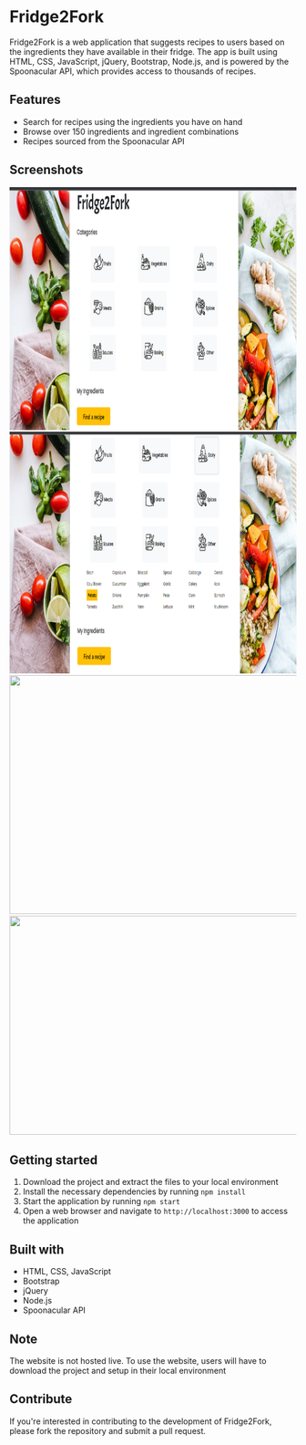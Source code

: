 # Fridge2Fork
Fridge2Fork is a web application that suggests recipes to users based on the ingredients they have available in their fridge. The app is built using HTML, CSS, JavaScript, jQuery, Bootstrap, Node.js, and is powered by the Spoonacular API, which provides access to thousands of recipes.

## Features
- Search for recipes using the ingredients you have on hand
- Browse over 150 ingredients and ingredient combinations
- Recipes sourced from the Spoonacular API

## Screenshots

<img src="screenshots/homescreen.png" width="939" height="426">
<img src="screenshots/screen2.png" width="932" height="424">
<img src=screenshots/screen3.bmp" width="933" height="419">
<img src=screenshots/screen4.bmp" width="928" height="384">

## Getting started
1. Download the project and extract the files to your local environment
2. Install the necessary dependencies by running `npm install`
3. Start the application by running `npm start`
4. Open a web browser and navigate to `http://localhost:3000` to access the application

## Built with
- HTML, CSS, JavaScript
- Bootstrap
- jQuery
- Node.js
- Spoonacular API

## Note
The website is not hosted live. To use the website, users will have to download the project and setup in their local environment

## Contribute
If you're interested in contributing to the development of Fridge2Fork, please fork the repository and submit a pull request.
